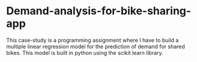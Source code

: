 # Demand-analysis-for-bike-sharing-app
This case-study is a programming assignment where I have to build a multiple linear regression model for the prediction of demand for shared bikes. This model is built in python using the scikit learn library.
